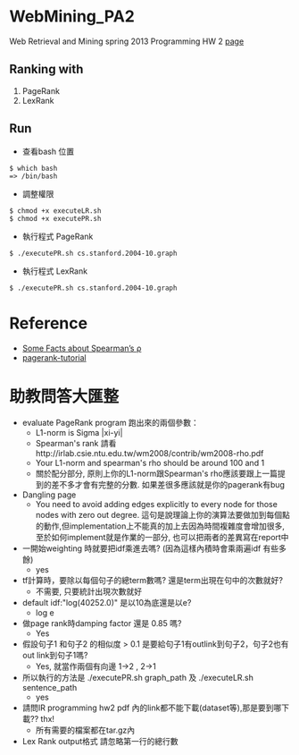 # WebMining_PA2

Web Retrieval and Mining spring 2013 Programming HW 2
[page](https://ceiba.ntu.edu.tw/course/4825d0/hw/wm2013_hw2.tar.gz)

## Ranking with

1. PageRank
2. LexRank

## Run

* 查看bash 位置

```
$ which bash
=> /bin/bash
```

* 調整權限

```
$ chmod +x executeLR.sh
$ chmod +x executePR.sh
```

* 執行程式 PageRank

```
$ ./executePR.sh cs.stanford.2004-10.graph
```

* 執行程式 LexRank

```
$ ./executePR.sh cs.stanford.2004-10.graph
```

# Reference
- [Some Facts about Spearman’s ρ](http://irlab.csie.ntu.edu.tw/wm2008/contrib/wm2008-rho.pdf)
- [pagerank-tutorial](http://irlab.csie.ntu.edu.tw/wm2008/contrib/pagerank-tutorial.doc)

# 助教問答大匯整
- evaluate PageRank program 跑出來的兩個參數：
	- L1-norm is Sigma |xi-yi|
	- Spearman's rank 請看http://irlab.csie.ntu.edu.tw/wm2008/contrib/wm2008-rho.pdf
	- Your L1-norm and spearman's rho should be around 100 and 1
	- 關於配分部分, 原則上你的L1-norm跟Spearman's rho應該要跟上一篇提到的差不多才會有完整的分數. 如果差很多應該就是你的pagerank有bug
- Dangling page
	- You need to avoid adding edges explicitly to every node
for those nodes with zero out degree.
這句是說理論上你的演算法要做加到每個點的動作,但implementation上不能真的加上去因為時間複雜度會增加很多, 至於如何implement就是作業的一部分, 也可以把兩者的差異寫在report中
- 一開始weighting 時就要把idf乘進去嗎? (因為這樣內積時會乘兩遍idf 有些多餘)
	- yes
- tf計算時，要除以每個句子的總term數嗎? 還是term出現在句中的次數就好? 
	- 不需要, 只要統計出現次數就好
- default idf:"log(40252.0)" 是以10為底還是以e?
	- log e
- 做page rank時damping factor 還是 0.85 嗎?
	- Yes
- 假設句子1 和句子2  的相似度 > 0.1 是要給句子1有outlink到句子2，句子2也有out link到句子1嗎?
	- Yes, 就當作兩個有向邊 1->2 , 2->1
- 所以執行的方法是 ./executePR.sh graph_path 及 ./executeLR.sh sentence_path
	- yes
- 請問IR programming hw2 pdf 內的link都不能下載(dataset等),那是要到哪下載?? thx!
	- 所有需要的檔案都在tar.gz內
- Lex Rank output格式 請忽略第一行的總行數

